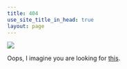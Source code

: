 ```yaml
---
title: 404
use_site_title_in_head: true
layout: page
---
```


<div class="profile-picture-container">
    <img src="/assets/calvin.jpg" class="profile-picture" />
</div>

Oops, I imagine you are looking for [this](http://www.jesselansdown.com).
